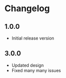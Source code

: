 # Changelog

## 1.0.0

* Initial release version

## 3.0.0

* Updated design
* Fixed many many issues